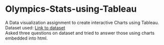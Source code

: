 # Olympics-Stats-using-Tableau
A Data visualization assignment to create interactive Charts using Tableau.<br>
Dataset used: <a href ="https://www.kaggle.com/heesoo37/120-years-of-olympic-history-athletes-and-results">Link to dataset</a><br>
Asked three questions on dataset and tried to answer those using charts embedded into html.<br>


